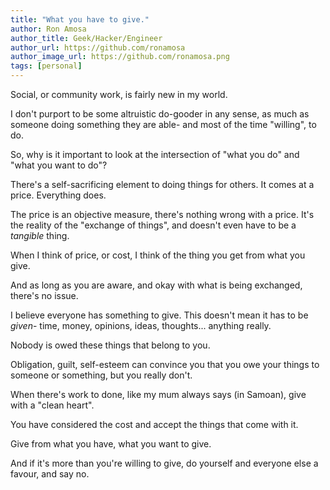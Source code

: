 ```yaml
---
title: "What you have to give."
author: Ron Amosa
author_title: Geek/Hacker/Engineer
author_url: https://github.com/ronamosa
author_image_url: https://github.com/ronamosa.png
tags: [personal]
---
```


Social, or community work, is fairly new in my world.

I don't purport to be some altruistic do-gooder in any sense, as much as someone doing something they are able- and most of the time "willing", to do.

So, why is it important to look at the intersection of "what you do" and "what you want to do"?

<!--truncate-->

There's a self-sacrificing element to doing things for others. It comes at a price. Everything does.

The price is an objective measure, there's nothing wrong with a price. It's the reality of the "exchange of things", and doesn't even have to be a *tangible* thing.

When I think of price, or cost, I think of the thing you get from what you give.

And as long as you are aware, and okay with what is being exchanged, there's no issue.

I believe everyone has something to give. This doesn't mean it has to be *given*- time, money, opinions, ideas, thoughts... anything really.

Nobody is owed these things that belong to you.

Obligation, guilt, self-esteem can convince you that you owe your things to someone or something, but you really don't.

When there's work to done, like my mum always says (in Samoan), give with a "clean heart".

You have considered the cost and accept the things that come with it.

Give from what you have, what you want to give.

And if it's more than you're willing to give, do yourself and everyone else a favour, and say no.
